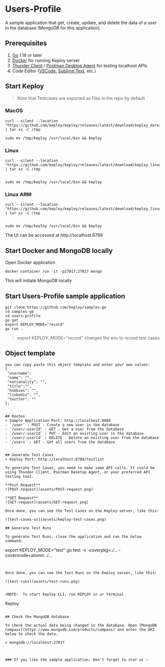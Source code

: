 # Users-Profile

A sample application that get, create, update, and delete the data of a user in the database (MongoDB for this application).



## Prerequisites
1. [Go](https://go.dev/doc/install) 1.16 or later
2. [Docker](https://docs.docker.com/engine/install/) for running Keploy server
3. [Thunder Client](https://marketplace.visualstudio.com/items?itemName=rangav.vscode-thunder-client) / [Postman Desktop Agent](https://www.postman.com/downloads/postman-agent/) for testing localhost APIs
4. Code Editor ([VSCode](https://code.visualstudio.com/download), [Sublime Text](https://www.sublimetext.com/download), etc.)




## Start Keploy
> Note that Testcases are exported as files in the repo by default

### MacOS 
```shell
curl --silent --location "https://github.com/keploy/keploy/releases/latest/download/keploy_darwin_all.tar.gz" | tar xz -C /tmp

sudo mv /tmp/keploy /usr/local/bin && keploy
```

### Linux
```shell
curl --silent --location "https://github.com/keploy/keploy/releases/latest/download/keploy_linux_amd64.tar.gz" | tar xz -C /tmp


sudo mv /tmp/keploy /usr/local/bin && keploy
```

### Linux ARM
```shell
curl --silent --location "https://github.com/keploy/keploy/releases/latest/download/keploy_linux_arm64.tar.gz" | tar xz -C /tmp


sudo mv /tmp/keploy /usr/local/bin && keploy
```

The UI can be accessed at http://localhost:6789


## Start Docker and MongoDB locally
Open Docker application
```
docker container run -it -p27017:27017 mongo
```
This will initiate MongoDB locally


## Start Users-Profile sample application
```
git clone https://github.com/keploy/samples-go
cd samples-go
cd users-profile
go get .
export KEPLOY_MODE="record" 
go run .
```

> export KEPLOY_MODE="record" changes the env to record test cases

## Object template
```
you can copy paste this object template and enter your own values:
{
 "username":  
 "name": "",
 "nationality": "",
 "title":"",
 "hobbies": "",
 "linkedin": "",
 "twitter": ""
};


## Routes
> Sample Application Port: http://localhost:8080
- `/user` : POST - Create a new user in the database
- `/user/:userId` : GET - Get a user from the database
- `/user/:userId` : PUT - Edit an existing user in the database
- `/user/:userId` : DELETE - Delete an existing user from the database
- `/users` : GET - Get all users from the database


## Generate Test Cases
> Keploy Port: http://localhost:6789/testlist

To generate Test Cases, you need to make some API calls. It could be using Thunder Client, Postman Desktop Agent, or your preferred API testing tool.

**Post Request**
![POST-request](assets/POST-request.png)

**GET Request**
![GET-request](assets/GET-request.png)

Once done, you can see the Test Cases on the Keploy server, like this:

![test-cases-ss](assets/keploy-test-cases.png)

## Generate Test Runs

To generate Test Runs, close the application and run the below command:
```
export KEPLOY_MODE="test"
go test -v -coverpkg=./... -covermode=atomic  ./...
```


Once done, you can see the Test Runs on the Keploy server, like this:

![test-runs](assets/test-runs.png)


>NOTE:  To start Keploy CLI, run KEPLOY in ur terminal
```
Keploy
```

## Check the MongoDB database

To check the actual data being changed in the database. Open [MongoDB Compass](https://www.mongodb.com/products/compass) and enter the URI below to check the data.

> mongodb://localhost:27017



### If you like the sample application, Don't forget to star us ✨
